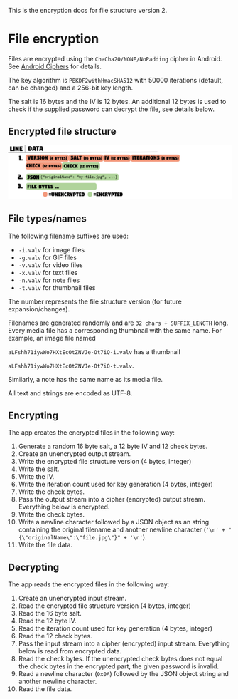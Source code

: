 This is the encryption docs for file structure version 2.

# File encryption
Files are encrypted using the `ChaCha20/NONE/NoPadding` cipher in Android. See [Android Ciphers](https://developer.android.com/reference/javax/crypto/Cipher) for details.

The key algorithm is `PBKDF2withHmacSHA512` with 50000 iterations (default, can be changed) and a 256-bit key length.

The salt is 16 bytes and the IV is 12 bytes. An additional 12 bytes is used to check if the supplied password can decrypt the file, see details below.

## Encrypted file structure
![Encrypted file structure image](/images/encryption_v2.jpg)

## File types/names

The following filename suffixes are used:
- `-i.valv` for image files
- `-g.valv` for GIF files
- `-v.valv` for video files
- `-x.valv` for text files
- `-n.valv` for note files
- `-t.valv` for thumbnail files

The number represents the file structure version (for future expansion/changes).

Filenames are generated randomly and are `32 chars + SUFFIX_LENGTH` long.
Every media file has a corresponding thumbnail with the same name. For example, an image file named

`aLFshh71iywWo7HXtEcOtZNVJe-Ot7iQ-i.valv` has a thumbnail

`aLFshh71iywWo7HXtEcOtZNVJe-Ot7iQ-t.valv`.

Similarly, a note has the same name as its media file.

All text and strings are encoded as UTF-8.

## Encrypting
The app creates the encrypted files in the following way:
1. Generate a random 16 byte salt, a 12 byte IV and 12 check bytes.
2. Create an unencrypted output stream.
3. Write the encrypted file structure version (4 bytes, integer)
4. Write the salt.
5. Write the IV.
6. Write the iteration count used for key generation (4 bytes, integer)
7. Write the check bytes.
8. Pass the output stream into a cipher (encrypted) output stream. Everything below is encrypted.
9. Write the check bytes.
10. Write a newline character followed by a JSON object as an string containing the original filename and another newline character (`'\n' + "{\"originalName\":\"file.jpg\"}" + '\n'`).
11. Write the file data.

## Decrypting
The app reads the encrypted files in the following way:
1. Create an unencrypted input stream.
2. Read the encrypted file structure version (4 bytes, integer)
3. Read the 16 byte salt.
4. Read the 12 byte IV.
5. Read the iteration count used for key generation (4 bytes, integer)
6. Read the 12 check bytes.
7. Pass the input stream into a cipher (encrypted) input stream. Everything below is read from encrypted data.
8. Read the check bytes. If the unencrypted check bytes does not equal the check bytes in the encrypted part, the given password is invalid.
9. Read a newline character (`0x0A`) followed by the JSON object string and another newline character.
10. Read the file data.

